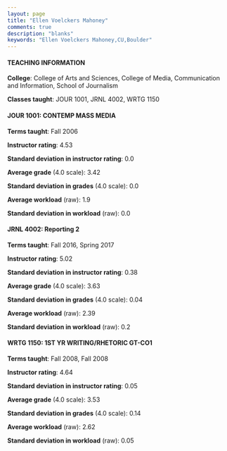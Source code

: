 ```yaml
---
layout: page
title: "Ellen Voelckers Mahoney" 
comments: true
description: "blanks"
keywords: "Ellen Voelckers Mahoney,CU,Boulder"
---
```

<head>
<script src="https://ajax.googleapis.com/ajax/libs/jquery/2.1.3/jquery.min.js"></script>
<script src="https://dl.dropboxusercontent.com/s/pc42nxpaw1ea4o9/highcharts.js?dl=0"></script>
<!-- <script src="../assets/js/highcharts.js"></script> -->
<style type="text/css">@font-face {
	font-family: "Bebas Neue";
	src: url(https://www.filehosting.org/file/details/544349/BebasNeue Regular.otf) format("opentype");
	}
	h1.Bebas { 
		font-family: "Bebas Neue", Verdana, Tahoma;
	}
</style>
</head>
	   
#### TEACHING INFORMATION

**College**: College of Arts and Sciences, College of Media, Communication and Information, School of Journalism

**Classes taught**: JOUR 1001, JRNL 4002, WRTG 1150

#### JOUR 1001: CONTEMP MASS MEDIA

**Terms taught**: Fall 2006

**Instructor rating**: 4.53

**Standard deviation in instructor rating**: 0.0

**Average grade** (4.0 scale): 3.42

**Standard deviation in grades** (4.0 scale): 0.0

**Average workload** (raw): 1.9

**Standard deviation in workload** (raw): 0.0

#### JRNL 4002: Reporting 2

**Terms taught**: Fall 2016, Spring 2017

**Instructor rating**: 5.02

**Standard deviation in instructor rating**: 0.38

**Average grade** (4.0 scale): 3.63

**Standard deviation in grades** (4.0 scale): 0.04

**Average workload** (raw): 2.39

**Standard deviation in workload** (raw): 0.2

#### WRTG 1150: 1ST YR WRITING/RHETORIC GT-CO1

**Terms taught**: Fall 2008, Fall 2008

**Instructor rating**: 4.64

**Standard deviation in instructor rating**: 0.05

**Average grade** (4.0 scale): 3.53

**Standard deviation in grades** (4.0 scale): 0.14

**Average workload** (raw): 2.62

**Standard deviation in workload** (raw): 0.05

